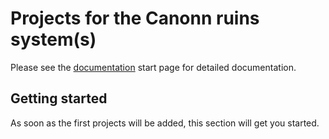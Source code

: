 # Projects for the Canonn ruins system(s)

Please see the [documentation](./docs/index.md) start page for detailed documentation.

## Getting started

As soon as the first projects will be added, this section will get you started.